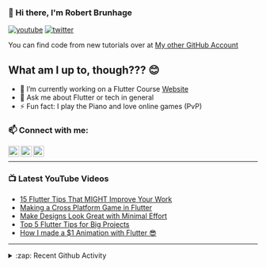 ### 👋 Hi there, I'm Robert Brunhage

[![youtube](https://img.shields.io/static/v1?label=@RobertBrunhage&message=Subscribe&logo=YouTube&color=FF0000&style=for-the-badge)](http://bit.ly/2SUyRhx)
[![twitter](https://img.shields.io/twitter/follow/robertbrunhage?color=%231DA1F2&logo=twitter&style=for-the-badge)](https://twitter.com/intent/follow?original_referer=https%3A%2F%2Fgithub.com%2Frobertbrunhage&screen_name=robertbrunhage)

You can find code from new tutorials over at [My other GitHub Account](https://github.com/Robert-Brunhage-Organization)

## What am I up to, though??? 😊
- 🔭 I’m currently working on a Flutter Course [Website](https://robertbrunhage.com)
- 💬 Ask me about Flutter or tech in general
- ⚡ Fun fact: I play the Piano and love online games (PvP)

### 📫 Connect with me:

[<img align="left" alt="RobertBrunhage | YouTube" width="22px" src="https://cdn.jsdelivr.net/npm/simple-icons@v3/icons/youtube.svg" />][youtube]
[<img align="left" alt="RobertBrunhage | Twitter" width="22px" src="https://cdn.jsdelivr.net/npm/simple-icons@v3/icons/twitter.svg" />][twitter]
[<img align="left" alt="RobertBrunhageDev | Instagram" width="22px" src="https://cdn.jsdelivr.net/npm/simple-icons@v3/icons/instagram.svg" />][instagram]

<br />

---

### 📺 Latest YouTube Videos
<!-- YOUTUBE:START -->
- [15 Flutter Tips That MIGHT Improve Your Work](https://www.youtube.com/watch?v=Y8KIp5_zeiM)
- [Making a Cross Platform Game in Flutter](https://www.youtube.com/watch?v=AfDYTOK_tfM)
- [Make Designs Look Great with Minimal Effort](https://www.youtube.com/watch?v=Tz7Vn7RsROQ)
- [Top 5 Flutter Tips for Big Projects](https://www.youtube.com/watch?v=QETClbz1sz8)
- [How I made a $1 Animation with Flutter 😎](https://www.youtube.com/watch?v=Uvu5F1auSAQ)
<!-- YOUTUBE:END -->

---

<details>
  <summary>:zap: Recent Github Activity</summary>
  
<!--START_SECTION:activity-->
1. 🗣 Commented on [#74](https://github.com/RobertBrunhage/website/issues/74) in [RobertBrunhage/website](https://github.com/RobertBrunhage/website)
2. 🎉 Merged PR [#75](https://github.com/RobertBrunhage/website/pull/75) in [RobertBrunhage/website](https://github.com/RobertBrunhage/website)
3. 🎉 Merged PR [#73](https://github.com/RobertBrunhage/website/pull/73) in [RobertBrunhage/website](https://github.com/RobertBrunhage/website)
4. ❗️ Closed issue [#2](https://github.com/RobertBrunhage/flutter_firebase_auth_tutorial/issues/2) in [RobertBrunhage/flutter_firebase_auth_tutorial](https://github.com/RobertBrunhage/flutter_firebase_auth_tutorial)
5. 🗣 Commented on [#2](https://github.com/RobertBrunhage/flutter_firebase_auth_tutorial/issues/2) in [RobertBrunhage/flutter_firebase_auth_tutorial](https://github.com/RobertBrunhage/flutter_firebase_auth_tutorial)
<!--END_SECTION:activity-->

</details>

[twitter]: https://twitter.com/robertbrunhage
[youtube]: https://youtube.com/c/robertbrunhage
[instagram]: https://instagram.com/robertbrunhagedev
